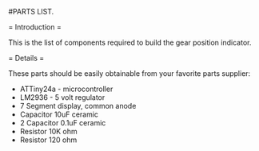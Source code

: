#PARTS LIST.

= Introduction =

This is the list of components required to build the gear position indicator.

= Details =

These parts should be easily obtainable from your favorite parts supplier:
  * ATTiny24a - microcontroller
  * LM2936 - 5 volt regulator
  * 7 Segment display, common anode
  * Capacitor 10uF ceramic
  * 2 Capacitor 0.1uF ceramic
  * Resistor 10K ohm
  * Resistor 120 ohm
  